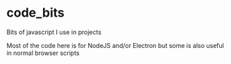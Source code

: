 # code_bits
Bits of javascript I use in projects

Most of the code here is for NodeJS and/or Electron but some is also useful in normal browser scripts 
